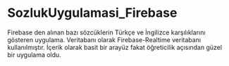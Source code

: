# SozlukUygulamasi_Firebase
Firebase den alınan bazı sözcüklerin Türkçe ve İngilizce karşılıklarını gösteren uygulama. 
Veritabanı olarak Firebase-Realtime veritabanı kullanılmıştır. 
İçerik olarak basit bir arayüz fakat öğreticilik açısından güzel bir uygulama oldu.
